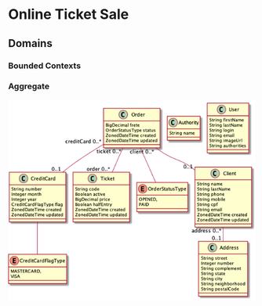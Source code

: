# Online Ticket Sale

## Domains

### Bounded Contexts

### Aggregate


![Eureka](https://github.com/General-Studies/domain-driven-design/blob/master/jm-87-online-ticket-sale/der.png)